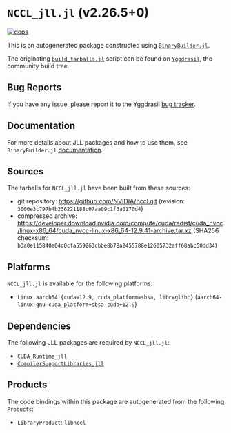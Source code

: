 # `NCCL_jll.jl` (v2.26.5+0)

[![deps](https://juliahub.com/docs/NCCL_jll/deps.svg)](https://juliahub.com/ui/Packages/General/NCCL_jll/)

This is an autogenerated package constructed using [`BinaryBuilder.jl`](https://github.com/JuliaPackaging/BinaryBuilder.jl).

The originating [`build_tarballs.jl`](https://github.com/JuliaPackaging/Yggdrasil/blob/0a9a331c8b411681dbb7047a38e3cbf9dbb6cebe/N/NCCL/build_tarballs.jl) script can be found on [`Yggdrasil`](https://github.com/JuliaPackaging/Yggdrasil/), the community build tree.

## Bug Reports

If you have any issue, please report it to the Yggdrasil [bug tracker](https://github.com/JuliaPackaging/Yggdrasil/issues).

## Documentation

For more details about JLL packages and how to use them, see `BinaryBuilder.jl` [documentation](https://docs.binarybuilder.org/stable/jll/).

## Sources

The tarballs for `NCCL_jll.jl` have been built from these sources:

* git repository: https://github.com/NVIDIA/nccl.git (revision: `3000e3c797b4b236221188c07aa09c1f3a0170d4`)
* compressed archive: https://developer.download.nvidia.com/compute/cuda/redist/cuda_nvcc/linux-x86_64/cuda_nvcc-linux-x86_64-12.9.41-archive.tar.xz (SHA256 checksum: `b3a0e115840e04c0cfa559263cbbe8b78a2455788e12605732aff68abc50dd34`)

## Platforms

`NCCL_jll.jl` is available for the following platforms:

* `Linux aarch64 {cuda=12.9, cuda_platform=sbsa, libc=glibc}` (`aarch64-linux-gnu-cuda_platform+sbsa-cuda+12.9`)

## Dependencies

The following JLL packages are required by `NCCL_jll.jl`:

* [`CUDA_Runtime_jll`](https://github.com/JuliaBinaryWrappers/CUDA_Runtime_jll.jl)
* [`CompilerSupportLibraries_jll`](https://github.com/JuliaBinaryWrappers/CompilerSupportLibraries_jll.jl)

## Products

The code bindings within this package are autogenerated from the following `Products`:

* `LibraryProduct`: `libnccl`
